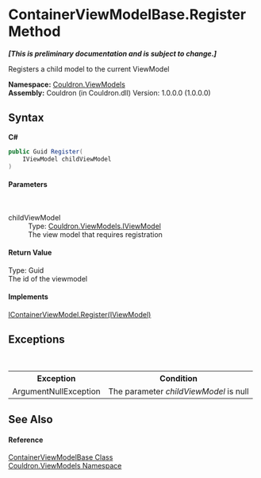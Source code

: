# ContainerViewModelBase.Register Method 
 _**\[This is preliminary documentation and is subject to change.\]**_

Registers a child model to the current ViewModel

**Namespace:**&nbsp;<a href="N_Couldron_ViewModels">Couldron.ViewModels</a><br />**Assembly:**&nbsp;Couldron (in Couldron.dll) Version: 1.0.0.0 (1.0.0.0)

## Syntax

**C#**<br />
``` C#
public Guid Register(
	IViewModel childViewModel
)
```


#### Parameters
&nbsp;<dl><dt>childViewModel</dt><dd>Type: <a href="T_Couldron_ViewModels_IViewModel">Couldron.ViewModels.IViewModel</a><br />The view model that requires registration</dd></dl>

#### Return Value
Type: Guid<br />The id of the viewmodel

#### Implements
<a href="M_Couldron_ViewModels_IContainerViewModel_Register">IContainerViewModel.Register(IViewModel)</a><br />

## Exceptions
&nbsp;<table><tr><th>Exception</th><th>Condition</th></tr><tr><td>ArgumentNullException</td><td>The parameter *childViewModel* is null</td></tr></table>

## See Also


#### Reference
<a href="T_Couldron_ViewModels_ContainerViewModelBase">ContainerViewModelBase Class</a><br /><a href="N_Couldron_ViewModels">Couldron.ViewModels Namespace</a><br />